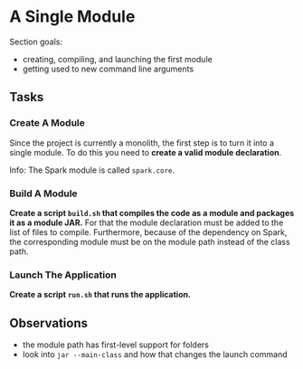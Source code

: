 # A Single Module

Section goals:

* creating, compiling, and launching the first module
* getting used to new command line arguments

## Tasks

### Create A Module

Since the project is currently a monolith, the first step is to turn it into a single module.
To do this you need to **create a valid module declaration**.

Info: The Spark module is called `spark.core`.

### Build A Module

**Create a script `build.sh` that compiles the code as a module and packages it as a module JAR.**
For that the module declaration must be added to the list of files to compile.
Furthermore, because of the dependency on Spark, the corresponding module must be on the module path instead of the class path.

### Launch The Application

**Create a script `run.sh` that runs the application.**


## Observations

* the module path has first-level support for folders
* look into `jar --main-class` and how that changes the launch command
